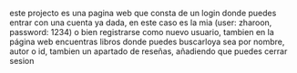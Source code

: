 este projecto es una pagina web que consta de un login donde puedes entrar con una cuenta ya dada,
en este caso es la mia (user: zharoon, password: 1234) o bien registrarse como nuevo usuario,
tambien en la página web encuentras libros donde puedes buscarloya sea por nombre, autor o id, tambien un apartado de reseñas, añadiendo que puedes cerrar sesion
